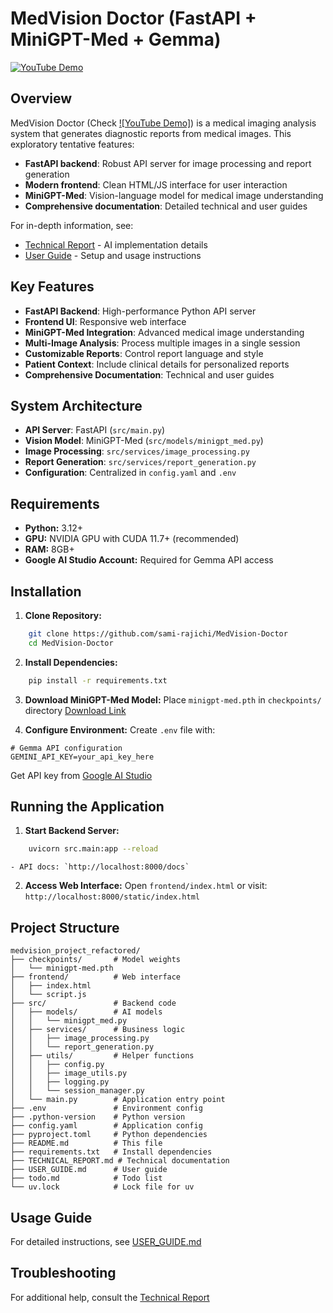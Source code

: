 # MedVision Doctor (FastAPI + MiniGPT-Med + Gemma)
[![YouTube Demo](https://img.shields.io/badge/YouTube-Demo-red)](https://youtu.be/dKqDJafCNqA)

## Overview

MedVision Doctor (Check [![YouTube Demo]](https://youtu.be/dKqDJafCNqA)) is a medical imaging analysis system that generates diagnostic reports from medical images. This exploratory tentative features:

- **FastAPI backend**: Robust API server for image processing and report generation
- **Modern frontend**: Clean HTML/JS interface for user interaction
- **MiniGPT-Med**: Vision-language model for medical image understanding
- **Comprehensive documentation**: Detailed technical and user guides

For in-depth information, see:
- [Technical Report](TECHNICAL_REPORT.md) - AI implementation details
- [User Guide](USER_GUIDE.md) - Setup and usage instructions

## Key Features

*   **FastAPI Backend**: High-performance Python API server
*   **Frontend UI**: Responsive web interface
*   **MiniGPT-Med Integration**: Advanced medical image understanding
*   **Multi-Image Analysis**: Process multiple images in a single session
*   **Customizable Reports**: Control report language and style
*   **Patient Context**: Include clinical details for personalized reports
*   **Comprehensive Documentation**: Technical and user guides

## System Architecture

*   **API Server**: FastAPI (`src/main.py`)
*   **Vision Model**: MiniGPT-Med (`src/models/minigpt_med.py`)
*   **Image Processing**: `src/services/image_processing.py`
*   **Report Generation**: `src/services/report_generation.py`
*   **Configuration**: Centralized in `config.yaml` and `.env`

## Requirements

*   **Python:** 3.12+
*   **GPU:** NVIDIA GPU with CUDA 11.7+ (recommended)
*   **RAM:** 8GB+
*   **Google AI Studio Account:** Required for Gemma API access

## Installation

1.  **Clone Repository:**
```bash
    git clone https://github.com/sami-rajichi/MedVision-Doctor
    cd MedVision-Doctor
```

2.  **Install Dependencies:**
```bash
    pip install -r requirements.txt
```

3.  **Download MiniGPT-Med Model:**
    Place `minigpt-med.pth` in `checkpoints/` directory
    [Download Link](https://drive.google.com/file/d/1kjGLk6s9LsBmXfLWQFCdlwF3aul08Cl8/view)

4.  **Configure Environment:**
    Create `.env` file with:
```env
# Gemma API configuration
GEMINI_API_KEY=your_api_key_here
```
Get API key from [Google AI Studio](https://aistudio.google.com/)

## Running the Application

1.  **Start Backend Server:**
```bash
    uvicorn src.main:app --reload
```
    - API docs: `http://localhost:8000/docs`

2.  **Access Web Interface:**
    Open `frontend/index.html` or visit:
    `http://localhost:8000/static/index.html`

## Project Structure

```
medvision_project_refactored/
├── checkpoints/       # Model weights
│   └── minigpt-med.pth
├── frontend/          # Web interface
│   ├── index.html
│   └── script.js
├── src/               # Backend code
│   ├── models/        # AI models
│   │   └── minigpt_med.py
│   ├── services/      # Business logic
│   │   ├── image_processing.py
│   │   └── report_generation.py
│   ├── utils/         # Helper functions
│   │   ├── config.py
│   │   ├── image_utils.py
│   │   ├── logging.py
│   │   └── session_manager.py
│   └── main.py        # Application entry point
├── .env               # Environment config
├── .python-version    # Python version
├── config.yaml        # Application config
├── pyproject.toml     # Python dependencies
├── README.md          # This file
├── requirements.txt   # Install dependencies
├── TECHNICAL_REPORT.md # Technical documentation
├── USER_GUIDE.md      # User guide
├── todo.md            # Todo list
└── uv.lock            # Lock file for uv
```

## Usage Guide

For detailed instructions, see [USER_GUIDE.md](USER_GUIDE.md)

## Troubleshooting

For additional help, consult the [Technical Report](TECHNICAL_REPORT.md)
